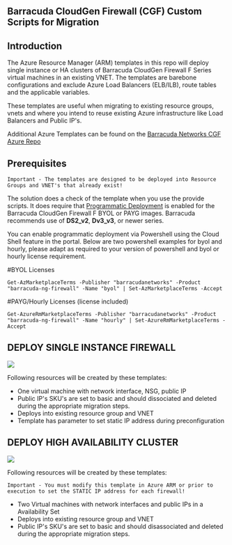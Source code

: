 ## Barracuda CloudGen Firewall (CGF) Custom Scripts for Migration
## Introduction
The Azure Resource Manager (ARM) templates in this repo will deploy single instance or HA clusters of Barracuda CloudGen Firewall F Series virtual machines in an existing VNET. The templates are barebone configurations and exclude Azure Load Balancers (ELB/ILB), route tables and the applicable variables.

These templates are useful when migrating to existing resource groups, vnets and where you intend to reuse existing Azure infrastructure like Load Balancers and Public IP's.

Additional Azure Templates can be found on the [Barracuda Networks CGF Azure Repo](https://github.com/barracudanetworks/ngf-azure-templates)

## Prerequisites
`Important - The templates are designed to be deployed into Resource Groups and VNET's that already exist!`

The solution does a check of the template when you use the provide scripts. It does require that [Programmatic Deployment](https://azure.microsoft.com/en-us/blog/working-with-marketplace-images-on-azure-resource-manager/) is enabled for the Barracuda CloudGen Firewall F BYOL or PAYG images. Barracuda recommends use of **DS2_v2**, **Dv3_v3**, or newer series. 

You can enable programmatic deployment via Powershell using the Cloud Shell feature in the portal. Below are two powershell examples for byol and hourly, please adapt as required to your version of powershell and byol or hourly license requirement.

#BYOL Licenses

`Get-AzMarketplaceTerms -Publisher "barracudanetworks" -Product "barracuda-ng-firewall" -Name "byol" | Set-AzMarketplaceTerms -Accept`

#PAYG/Hourly Licenses (license included)

`Get-AzureRmMarketplaceTerms -Publisher "barracudanetworks" -Product "barracuda-ng-firewall" -Name "hourly" | Set-AzureRmMarketplaceTerms -Accept`






## DEPLOY SINGLE INSTANCE FIREWALL
<a href="https://portal.azure.com/#create/Microsoft.Template/uri/https%3A%2F%2Fraw.githubusercontent.com%2Fntrifiletti%2Fpowerschool%2F470988f38ff6ac714a36f9151b3918d657f6f7b7%2Fcustom-sa-no-elb-no-rt.json" target="_blank">
    <img src="http://azuredeploy.net/deploybutton.png"/>
</a>

Following resources will be created by these templates:

- One virtual machine with network interface, NSG, public IP
- Public IP's SKU's are set to basic and should dissociated and deleted during the appropriate migration steps.
- Deploys into existing resource group and VNET
- Template has parameter to set static IP address during preconfiguration 














## DEPLOY HIGH AVAILABILITY CLUSTER
<a href="https://portal.azure.com/#create/Microsoft.Template/uri/https%3A%2F%2Fraw.githubusercontent.com%2Fntrifiletti%2Fpowerschool%2Fmain%2Fcustom-ha-as-no-elb-no-rt.json" target="_blank">
    <img src="http://azuredeploy.net/deploybutton.png"/>
</a>

Following resources will be created by these templates:

`Important - You must modify this template in Azure ARM or prior to execution to set the STATIC IP address for each firewall!`
- Two Virtual machines with network interfaces and public IPs in a Availability Set
- Deploys into existing resource group and VNET
- Public IP's SKU's are set to basic and should disassociated and deleted during the appropriate migration steps. 





